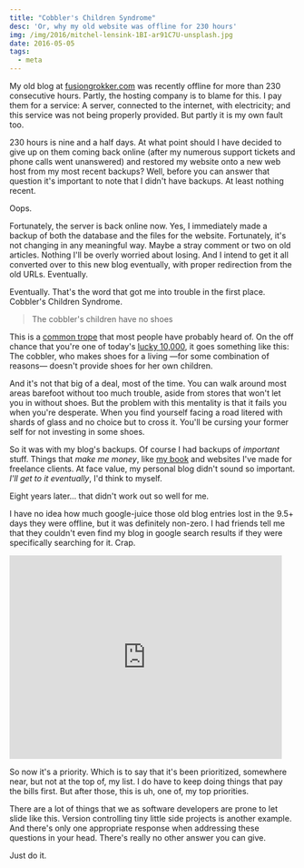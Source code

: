 ```yaml
---
title: "Cobbler's Children Syndrome"
desc: 'Or, why my old website was offline for 230 hours'
img: /img/2016/mitchel-lensink-1BI-ar91C7U-unsplash.jpg
date: 2016-05-05
tags:
  - meta
---
```


My old blog at [fusiongrokker.com](http://fusiongrokker.com) was recently offline for more than 230 consecutive hours. Partly, the hosting company is to blame for this. I pay them for a service: A server, connected to the internet, with electricity; and this service was not being properly provided. But partly it is my own fault too.

230 hours is nine and a half days. At what point should I have decided to give up on them coming back online (after my numerous support tickets and phone calls went unanswered) and restored my website onto a new web host from my most recent backups? Well, before you can answer that question it's important to note that I didn't have backups. At least nothing recent.

Oops.

Fortunately, the server is back online now. Yes, I immediately made a backup of both the database and the files for the website. Fortunately, it's not changing in any meaningful way. Maybe a stray comment or two on old articles. Nothing I'll be overly worried about losing. And I intend to get it all converted over to this new blog eventually, with proper redirection from the old URLs. Eventually.

Eventually. That's the word that got me into trouble in the first place. Cobbler's Children Syndrome.

> The cobbler's children have no shoes

This is a [common trope][trope] that most people have probably heard of. On the off chance that you're one of today's [lucky 10,000][10k], it goes something like this: The cobbler, who makes shoes for a living &mdash;for some combination of reasons&mdash; doesn't provide shoes for her own children.

And it's not that big of a deal, most of the time. You can walk around most areas barefoot without too much trouble, aside from stores that won't let you in without shoes. But the problem with this mentality is that it fails you when you're desperate. When you find yourself facing a road litered with shards of glass and no choice but to cross it. You'll be cursing your former self for not investing in some shoes.

So it was with my blog's backups. Of course I had backups of _important_ stuff. Things that _make me money_, like [my book][restassured] and websites I've made for freelance clients. At face value, my personal blog didn't sound so important. _I'll get to it eventually_, I'd think to myself.

Eight years later... that didn't work out so well for me.

I have no idea how much google-juice those old blog entries lost in the 9.5+ days they were offline, but it was definitely non-zero. I had friends tell me that they couldn't even find my blog in google search results if they were specifically searching for it. Crap.

<iframe src="https://giphy.com/embed/GcSqyYa2aF8dy" width="480" height="358" frameBorder="0" class="giphy-embed" allowFullScreen></iframe>

So now it's a priority. Which is to say that it's been prioritized, somewhere near, but not at the top of, my list. I do have to keep doing things that pay the bills first. But after those, this is uh, one of, my top priorities.

There are a lot of things that we as software developers are prone to let slide like this. Version controlling tiny little side projects is another example. And there's only one appropriate response when addressing these questions in your head. There's really no other answer you can give.

Just do it.

[trope]: http://tvtropes.org/pmwiki/pmwiki.php/Main/TheCobblersChildrenHaveNoShoes
[10k]: https://xkcd.com/1053/
[restassured]: http://www.restassuredbook.com
